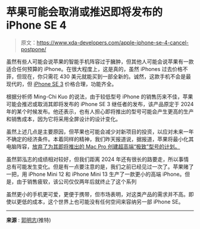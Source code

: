 # 苹果可能会取消或推迟即将发布的 iPhone SE 4

> 原文：<https://www.xda-developers.com/apple-iphone-se-4-cancel-postpone/>

虽然有些人可能会说苹果的智能手机阵容过于臃肿，但其他人可能会说苹果有一款适合任何预算的 iPhone。在很大程度上，这是真的，虽然 iPhones 过去价格不菲，但现在，你只需花 430 美元就能买到一部全新的。诚然，这款手机不会是最现代的，但 [iPhone SE 3](https://www.xda-developers.com/apple-iphone-se-3-review/) 价格合理，功能齐全。

根据分析师 Ming-Chi Kuo 的说法，由于较低型号 iPhone 的销售历来不佳，苹果可能会推迟或取消其即将发布的 iPhone SE 3 继任者的发布，该产品原定于 2024 年的某个时候发布。他还表示，也有人担心即将推出的型号可能会产生更高的生产和销售成本，因为它将采用全屏设计的设计变化。

虽然上述几点是主要原因，但苹果也可能会减少对新项目的投资，以应对未来一年不确定的经济条件。本着同样的精神，我们昨天报道说，据报道，苹果将最小化其电脑阵容，[放弃了为其即将推出的 Mac Pro 创建超高端“极致”型号的计划。](https://www.xda-developers.com/mac-pro-m2-extreme-abandoned/)

虽然郭泓志的成绩相对较好，但我们距离 2024 年还有很长的路要走，所以事情总有可能发生变化。但是有一点要注意的是，我们之前已经见过一次了。苹果赌了一把，用 iPhone Mini 12 和 iPhone Mini 13 生产了一款更小的高端 iPhone。但是，由于销售疲软，该公司仅仅两年后就终止了这个系列

虽然更小的手机更可爱，更便于携带，但市场表明，对这类产品的需求并不高。即使以更低的成本，这个世界上也可能没有任何空间来容纳另一部 iPhone SE。

* * *

**来源** : [郭明志](https://twitter.com/mingchikuo/status/1605392468945408001)(推特)